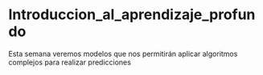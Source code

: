 # Introduccion_al_aprendizaje_profundo
Esta semana veremos modelos que nos permitirán aplicar algoritmos complejos para realizar predicciones
